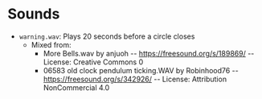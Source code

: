 # Sounds
- `warning.wav`: Plays 20 seconds before a circle closes
	- Mixed from:
		- More Bells.wav by anjuoh -- https://freesound.org/s/189869/ -- License: Creative Commons 0
		- 06583 old clock pendulum ticking.WAV by Robinhood76 -- https://freesound.org/s/342926/ -- License: Attribution NonCommercial 4.0